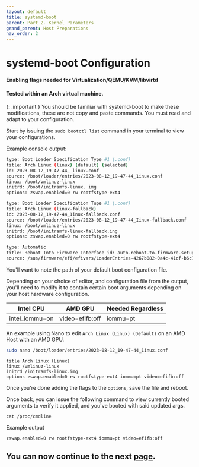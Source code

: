 ```yaml
---
layout: default
title: systemd-boot
parent: Part 2. Kernel Parameters
grand_parent: Host Preparations
nav_order: 2
---
```


# systemd-boot Configuration
#### Enabling flags needed for Virtualization/QEMU/KVM/libvirtd
#### Tested within an Arch virtual machine.

{: .important }
You should be familiar with systemd-boot to make these modifications, these are not copy and paste commands. You must read and adapt to your configuration.

Start by issuing the ``sudo bootctl list`` command in your terminal to view your configurations.

Example console output:

```bash
type: Boot Loader Specification Type #1 (.conf)
title: Arch Linux (linux) (default) (selected)
id: 2023-08-12_19-47-44_ linux.conf 
source: /boot/loader/entries/2023-08-12_19-47-44_1inux.conf
linux: /boot/vmlinuz-linux
initrd: /boot/initramfs-linux. img
options: zswap.enabled=0 rw rootfstype-ext4

type: Boot Loader Specification Tupe #1 (.conf)
title: Arch Linux (linux-fallback)
id: 2023-08-12_19-47-44_1inux-fallback.conf
source: /boot/loader/entries/2023-08-12_19-47-44_Iinux-fallback.conf
linux: /boot/vmlinuz-linux
initrd: /boot/initramfs-linux-fallback.ing
options: zswap.enabled=0 rw rootfstype-ext4

type: Automatic
title: Reboot Into Firmware Interface id: auto-reboot-to-firmware-setup
source: /sus/firmware/efi/efivars/LoaderEntries-4267b082-0a4c-41cf-b6c7-440b29668c4f
```

You'll want to note the path of your default boot configuration file.

Depending on your choice of editor, and configuration file from the output, you'll need to modify it to contain certain boot arguments depending on your host hardware configuration.

| Intel CPU | AMD GPU | Needed Regardless |
| ----- | ----- | ----- |
| intel_iommu=on | video=efifb:off | iommu=pt | 

An example using Nano to edit ``Arch Linux (Linux) (Default)`` on an AMD Host with an AMD GPU.

```bash
sudo nano /boot/loader/entries/2023-08-12_19-47-44_1inux.conf
```

```
title Arch Linux (Linux)
linux /vmlinuz-linux
initrd /initramfs-linux.img
options zswap.enabled=0 rw rootfstype-ext4 iommu=pt video=efifb:off
```
Once you're done adding the flags to the ``options``, save the file and reboot.

Once back, you can issue the following command to view currently booted arguments to verify it applied, and you've booted with said updated args.

```
cat /proc/cmdline
```

Example output

```
zswap.enabled=0 rw rootfstype-ext4 iommu=pt video=efifb:off
```

## You can now continue to the next <a href="../03-PackageInstall.html">page</a>.
